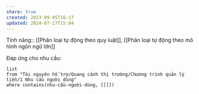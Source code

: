```yaml
---
share: true
created: 2023-09-05T16:17
updated: 2024-07-17T15:04
---
```

Tính năng:: [[Phân loại tự động theo quy luật]], [[Phân loại tự động theo mô hình ngôn ngữ lớn]]

Đáp ứng cho nhu cầu:
```dataview
list
from "Tài nguyên hỗ trợ/Quang cảnh thị trường/Chương trình quản lý tiền/1 Nhu cầu người dùng" 
where contains(nhu-cầu-người-dùng, [[]])
```